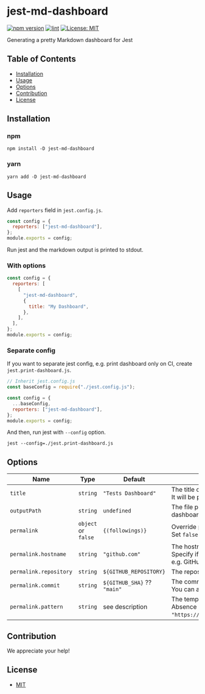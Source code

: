 # jest-md-dashboard

[![npm version](https://badge.fury.io/js/jest-md-dashboard.svg)](https://badge.fury.io/js/jest-md-dashboard)
[![lint](https://github.com/mshrtsr/jest-md-dashboard/actions/workflows/lint.yml/badge.svg)](https://github.com/mshrtsr/jest-md-dashboard/actions/workflows/lint.yml)
[![License: MIT](https://img.shields.io/badge/License-MIT-yellow.svg)](LICENSE)

Generating a pretty Markdown dashboard for Jest

## Table of Contents

- [Installation](#Installation)
- [Usage](#Usage)
- [Options](#Options)
- [Contribution](#Contribution)
- [License](#License)

## Installation

### npm

```shell
npm install -D jest-md-dashboard
```

### yarn

```shell
yarn add -D jest-md-dashboard
```

## Usage

Add `reporters` field in `jest.config.js`.

```js
const config = {
  reporters: ["jest-md-dashboard"],
};
module.exports = config;
```

Run jest and the markdown output is printed to stdout.

### With options

```js
const config = {
  reporters: [
    [
      "jest-md-dashboard",
      {
        title: "My Dashboard",
      },
    ],
  ],
};
module.exports = config;
```

### Separate config

If you want to separate jest config, e.g. print dashboard only on CI,
create `jest.print-dashboard.js`.

```js
// Inherit jest.config.js
const baseConfig = require("./jest.config.js");

const config = {
  ...baseConfig,
  reporters: ["jest-md-dashboard"],
};
module.exports = config;
```

And then, run jest with `--config` option.

```shell
jest --config=./jest.print-dashboard.js
```

## Options

| Name                 | Type                | Default                   | Description                                                                                                                 |
|----------------------|---------------------|---------------------------|-----------------------------------------------------------------------------------------------------------------------------|
| `title`              | `string`            | `"Tests Dashboard"`       | The title of a dashboard.<br>It will be printed at the top of the markdown output.                                          |
| `outputPath`         | `string`            | `undefined`               | The file path to output dashboard. If this option is specified, dashboard is printed to the file instead of stdout.         |
| `permalink`            | `object` or `false` | `{(followings)}`          | Override permalink generation.<br>Set `false` to disable generation.                                                        |
| `permalink.hostname`   | `string`            | `"github.com"`            | The hostname of permalink.<br>Specify if you using services other than github.com.<br>e.g. GitHub Enterprise  or GitLab     |
| `permalink.repository` | `string`            | `${GITHUB_REPOSITORY}`    | The repository name of permalink. (`"<owner>/<repo>"`)                                                                      |
| `permalink.commit`     | `string`            | `${GITHUB_SHA}` ?? `"main"` | The commit hash of permalink.<br>You can also specify branch or tag.                                                        |
| `permalink.pattern`    | `string`            | see description           | The template pattern of permalink.<br>Absence defaults to `"https://${hostname}/${repository}/blob/${commit}/${filePath}"`. |


## Contribution

We appreciate your help!

## License

- [MIT](LICENSE)
